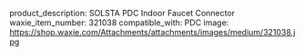 product_description: SOLSTA PDC Indoor Faucet Connector
waxie_item_number: 321038
compatible_with: PDC
image: https://shop.waxie.com/Attachments/attachments/images/medium/321038.jpg
